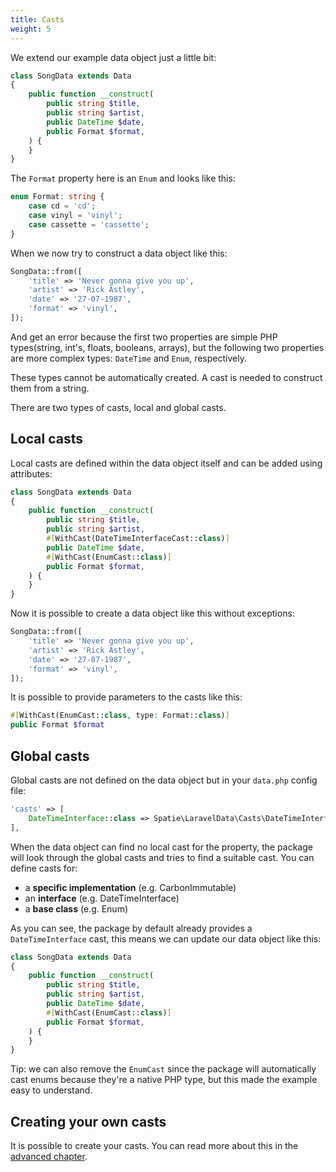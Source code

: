 ```yaml
---
title: Casts
weight: 5
---
```


We extend our example data object just a little bit:

```php
class SongData extends Data
{
    public function __construct(
        public string $title,
        public string $artist,
        public DateTime $date,
        public Format $format,
    ) {
    }
}
```

The `Format` property here is an `Enum` and looks like this:

```php
enum Format: string {
    case cd = 'cd';
    case vinyl = 'vinyl';
    case cassette = 'cassette';
}
```

When we now try to construct a data object like this:

```php
SongData::from([
    'title' => 'Never gonna give you up',
    'artist' => 'Rick Astley',
    'date' => '27-07-1987',
    'format' => 'vinyl',
]);
```

And get an error because the first two properties are simple PHP types(string, int's, floats, booleans, arrays), but the following two properties are more complex types: `DateTime` and `Enum`, respectively.

These types cannot be automatically created. A cast is needed to construct them from a string.

There are two types of casts, local and global casts.

## Local casts

Local casts are defined within the data object itself and can be added using attributes:

```php
class SongData extends Data
{
    public function __construct(
        public string $title,
        public string $artist,
        #[WithCast(DateTimeInterfaceCast::class)]
        public DateTime $date,
        #[WithCast(EnumCast::class)]
        public Format $format,
    ) {
    }
}
```

Now it is possible to create a data object like this without exceptions:

```php
SongData::from([
    'title' => 'Never gonna give you up',
    'artist' => 'Rick Astley',
    'date' => '27-07-1987',
    'format' => 'vinyl',
]);
```

It is possible to provide parameters to the casts like this:

```php
#[WithCast(EnumCast::class, type: Format::class)]
public Format $format
```

## Global casts

Global casts are not defined on the data object but in your `data.php` config file:

```php
'casts' => [
    DateTimeInterface::class => Spatie\LaravelData\Casts\DateTimeInterfaceCast::class,
],
```

When the data object can find no local cast for the property, the package will look through the global casts and tries to find a suitable cast. You can define casts for:

- a **specific implementation** (e.g. CarbonImmutable)
- an **interface** (e.g. DateTimeInterface)
- a **base class** (e.g. Enum)

As you can see, the package by default already provides a `DateTimeInterface` cast, this means we can update our data object like this:

```php
class SongData extends Data
{
    public function __construct(
        public string $title,
        public string $artist,
        public DateTime $date,
        #[WithCast(EnumCast::class)]
        public Format $format,
    ) {
    }
}
```

Tip: we can also remove the `EnumCast` since the package will automatically cast enums because they're a native PHP type, but this made the example easy to understand.

## Creating your own casts

It is possible to create your casts. You can read more about this in the [advanced chapter](/docs/laravel-data/v3/advanced-usage/creating-a-cast).
